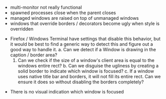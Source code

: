 * multi-monitor not really functional
* spawned processes close when the parent closes
* managed windows are raised on top of unmanaged windows
* windows that override borders / decorators  become ugly when style is overridden 
- Firefox / Windows Terminal have settings that disable this behavior, but it would be best to find a generic way to detect this and figure out a good way to handle it. 
a. Can we detect if a Window is drawing in the caption / border area? 
    1. Can we check if the size of a window's client area is equal to the windows entire rect?
b. Can we disguise the ugliness by creating a solid border to indicate which window is focused?
c. If a window uses native title bar and borders, it will not fill its entire rect. Can we ensure it does so without disabling the borders completely?
* There is no visual indication which window is focused
